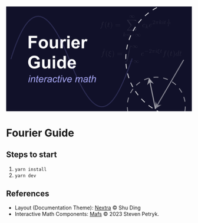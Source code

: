 ![](./public/fourier-guide.png)
# Fourier Guide
## Steps to start
1. `yarn install`
2. `yarn dev`
## References
- Layout (Documentation Theme): [Nextra](https://nextra.vercel.app/) © Shu Ding
- Interactive Math Components: [Mafs](https://mafs.dev/) © 2023 Steven Petryk.
